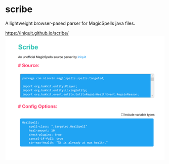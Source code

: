 # scribe
A lightweight browser-pased parser for MagicSpells java files.

https://iniquit.github.io/scribe/
![Image description](scribe.png)
